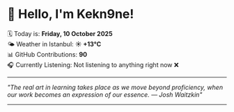 # 👋 Hello, I'm Kekn9ne!

🗓️ Today is: **Friday, 10 October 2025**  
🌤️ Weather in Istanbul: **☀️   +13°C**  
📊 GitHub Contributions: **90**  
🎧 Currently Listening: Not listening to anything right now ❌

---

_"The real art in learning takes place as we move beyond proficiency, when our work becomes an expression of our essence. — *Josh Waitzkin*"_

---

